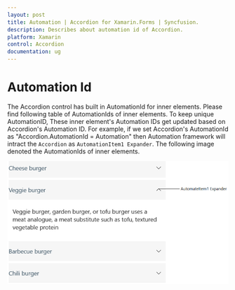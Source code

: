 ```yaml
---
layout: post 
title: Automation | Accordion for Xamarin.Forms | Syncfusion.
description: Describes about automation id of Accordion.
platform: Xamarin
control: Accordion
documentation: ug
---
```

# Automation Id

The Accordion control has built in AutomationId for inner elements. Please find following table of AutomationIds of inner elements. To keep unique 
AutomationID, These inner element's Automation IDs get updated based on Accordion's Automation ID. For example, if we set Accordion's AutomationId as
"Accordion.AutomationId = Automation" then Automation framework will intract the `Accordion` as `AutomationItem1 Expander`. The following
image denoted the AutomationIds of inner elements.

![Automation id for accordion](accordion_images/AccordionAutomationImage.png)

